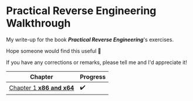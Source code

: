 # Practical Reverse Engineering Walkthrough

My write-up for the book *__Practical Reverse Engineering__*'s exercises. 

Hope someone would find this useful 🙂  

If you have any corrections or remarks, please tell me and I'd appreciate it!


| Chapter | Progress | 
| --- | --- | 
| [Chapter 1 __x86 and x64__](Chapter1) | :heavy_check_mark: |

